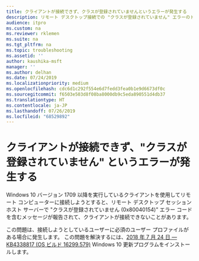 ```yaml
---
title: クライアントが接続できず、クラスが登録されていませんというエラーが発生する
description: リモート デスクトップ接続での "クラスが登録されていません" エラーのトラブルシューティング。
audience: itpro
ms.custom: na
ms.reviewer: rklemen
ms.suite: na
ms.tgt_pltfrm: na
ms.topic: troubleshooting
ms.assetid: ''
author: kaushika-msft
manager: ''
ms.author: delhan
ms.date: 07/24/2019
ms.localizationpriority: medium
ms.openlocfilehash: cdc6d1c292f554e6d7fedd3fea0b1e9d6673df0c
ms.sourcegitcommit: f6503e503d8f08ba8000db9c5eda890551d4db37
ms.translationtype: HT
ms.contentlocale: ja-JP
ms.lasthandoff: 07/26/2019
ms.locfileid: "68529892"
---
```

# <a name="clients-cant-connect-and-get-the-class-not-registered-error"></a>クライアントが接続できず、"クラスが登録されていません" というエラーが発生する

Windows 10 バージョン 1709 以降を実行しているクライアントを使用してリモート コンピューターに接続しようとすると、リモート デスクトップ セッション ホスト サーバーで "クラスが登録されていません (0x80040154)" エラー コードを含むメッセージが報告されて、クライアントが接続できないことがあります。

この問題は、接続しようとしているユーザーに必須のユーザー プロファイルがある場合に発生します。 この問題を解決するには、[2018 年 7 月 24 日 — KB4338817 (OS ビルド 16299.579)](https://support.microsoft.com/help/4338817/windows-10-update-kb4338817) Windows 10 更新プログラムをインストールします。
